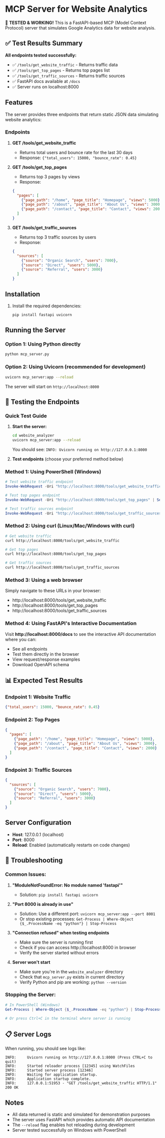 # MCP Server for Website Analytics

🚀 **TESTED & WORKING!** This is a FastAPI-based MCP (Model Context Protocol) server that simulates Google Analytics data for website analysis.

## ✅ Test Results Summary

**All endpoints tested successfully:**
- ✅ `/tools/get_website_traffic` - Returns traffic data
- ✅ `/tools/get_top_pages` - Returns top pages list  
- ✅ `/tools/get_traffic_sources` - Returns traffic sources
- ✅ FastAPI docs available at `/docs`
- ✅ Server runs on localhost:8000

## Features

The server provides three endpoints that return static JSON data simulating website analytics:

### Endpoints

1. **GET /tools/get_website_traffic**
   - Returns total users and bounce rate for the last 30 days
   - Response: `{"total_users": 15000, "bounce_rate": 0.45}`

2. **GET /tools/get_top_pages**
   - Returns top 3 pages by views
   - Response: 
   ```json
   {
     "pages": [
       {"page_path": "/home", "page_title": "Homepage", "views": 5000},
       {"page_path": "/about", "page_title": "About Us", "views": 3000},
       {"page_path": "/contact", "page_title": "Contact", "views": 2000}
     ]
   }
   ```

3. **GET /tools/get_traffic_sources**
   - Returns top 3 traffic sources by users
   - Response:
   ```json
   {
     "sources": [
       {"source": "Organic Search", "users": 7000},
       {"source": "Direct", "users": 5000},
       {"source": "Referral", "users": 3000}
     ]
   }
   ```

## Installation

1. Install the required dependencies:
   ```bash
   pip install fastapi uvicorn
   ```

## Running the Server

### Option 1: Using Python directly
```bash
python mcp_server.py
```

### Option 2: Using Uvicorn (recommended for development)
```bash
uvicorn mcp_server:app --reload
```

The server will start on `http://localhost:8000`

## 🧪 Testing the Endpoints

### Quick Test Guide

1. **Start the server:**
   ```bash
   cd website_analyzer
   uvicorn mcp_server:app --reload
   ```
   You should see: `INFO: Uvicorn running on http://127.0.0.1:8000`

2. **Test endpoints** (choose your preferred method below)

### Method 1: Using PowerShell (Windows)
```powershell
# Test website traffic endpoint
Invoke-WebRequest -Uri "http://localhost:8000/tools/get_website_traffic" | Select-Object -ExpandProperty Content

# Test top pages endpoint
Invoke-WebRequest -Uri "http://localhost:8000/tools/get_top_pages" | Select-Object -ExpandProperty Content

# Test traffic sources endpoint
Invoke-WebRequest -Uri "http://localhost:8000/tools/get_traffic_sources" | Select-Object -ExpandProperty Content
```

### Method 2: Using curl (Linux/Mac/Windows with curl)
```bash
# Get website traffic
curl http://localhost:8000/tools/get_website_traffic

# Get top pages
curl http://localhost:8000/tools/get_top_pages

# Get traffic sources
curl http://localhost:8000/tools/get_traffic_sources
```

### Method 3: Using a web browser
Simply navigate to these URLs in your browser:
- http://localhost:8000/tools/get_website_traffic
- http://localhost:8000/tools/get_top_pages
- http://localhost:8000/tools/get_traffic_sources

### Method 4: Using FastAPI's Interactive Documentation
Visit **http://localhost:8000/docs** to see the interactive API documentation where you can:
- See all endpoints
- Test them directly in the browser
- View request/response examples
- Download OpenAPI schema

## 📊 Expected Test Results

### Endpoint 1: Website Traffic
```json
{"total_users": 15000, "bounce_rate": 0.45}
```

### Endpoint 2: Top Pages
```json
{
  "pages": [
    {"page_path": "/home", "page_title": "Homepage", "views": 5000},
    {"page_path": "/about", "page_title": "About Us", "views": 3000},
    {"page_path": "/contact", "page_title": "Contact", "views": 2000}
  ]
}
```

### Endpoint 3: Traffic Sources
```json
{
  "sources": [
    {"source": "Organic Search", "users": 7000},
    {"source": "Direct", "users": 5000},
    {"source": "Referral", "users": 3000}
  ]
}
```

## Server Configuration

- **Host**: 127.0.0.1 (localhost)
- **Port**: 8000
- **Reload**: Enabled (automatically restarts on code changes)

## 🔧 Troubleshooting

### Common Issues:

1. **"ModuleNotFoundError: No module named 'fastapi'"**
   - Solution: `pip install fastapi uvicorn`

2. **"Port 8000 is already in use"**
   - Solution: Use a different port: `uvicorn mcp_server:app --port 8001`
   - Or stop existing processes: `Get-Process | Where-Object {$_.ProcessName -eq "python"} | Stop-Process`

3. **"Connection refused" when testing endpoints**
   - Make sure the server is running first
   - Check if you can access http://localhost:8000 in browser
   - Verify the server started without errors

4. **Server won't start**
   - Make sure you're in the `website_analyzer` directory
   - Check that `mcp_server.py` exists in current directory
   - Verify Python and pip are working: `python --version`

### Stopping the Server:
```powershell
# In PowerShell (Windows)
Get-Process | Where-Object {$_.ProcessName -eq "python"} | Stop-Process

# Or press Ctrl+C in the terminal where server is running
```

## 📋 Server Logs

When running, you should see logs like:
```
INFO:     Uvicorn running on http://127.0.0.1:8000 (Press CTRL+C to quit)
INFO:     Started reloader process [12345] using WatchFiles
INFO:     Started server process [12346]
INFO:     Waiting for application startup.
INFO:     Application startup complete.
INFO:     127.0.0.1:51953 - "GET /tools/get_website_traffic HTTP/1.1" 200 OK
```

## Notes

- All data returned is static and simulated for demonstration purposes
- The server uses FastAPI which provides automatic API documentation
- The `--reload` flag enables hot reloading during development
- Server tested successfully on Windows with PowerShell
